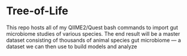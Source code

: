 # Tree-of-Life
This repo hosts all of my QIIME2/Quest bash commands to import gut microbiome studies of various species. 
The end result will be a master dataset consisting of thousands of animal species gut microbiome — a dataset we can then use
to build models and analyze 
